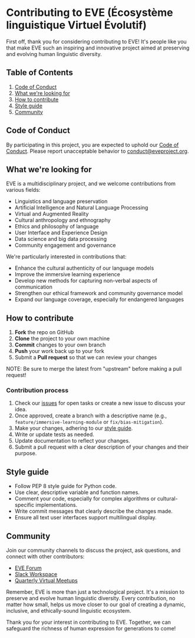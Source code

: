 # Contributing to EVE (Écosystème linguistique Virtuel Évolutif)

First off, thank you for considering contributing to EVE! It's people like you that make EVE such an inspiring and innovative project aimed at preserving and evolving human linguistic diversity.

## Table of Contents

1. [Code of Conduct](#code-of-conduct)
2. [What we're looking for](#what-were-looking-for)
3. [How to contribute](#how-to-contribute)
4. [Style guide](#style-guide)
5. [Community](#community)

## Code of Conduct

By participating in this project, you are expected to uphold our [Code of Conduct](CODE_OF_CONDUCT.md). Please report unacceptable behavior to [conduct@eveproject.org](mailto:conduct@eveproject.org).

## What we're looking for

EVE is a multidisciplinary project, and we welcome contributions from various fields:

- Linguistics and language preservation
- Artificial Intelligence and Natural Language Processing
- Virtual and Augmented Reality
- Cultural anthropology and ethnography
- Ethics and philosophy of language
- User Interface and Experience Design
- Data science and big data processing
- Community engagement and governance

We're particularly interested in contributions that:

- Enhance the cultural authenticity of our language models
- Improve the immersive learning experience
- Develop new methods for capturing non-verbal aspects of communication
- Strengthen our ethical framework and community governance model
- Expand our language coverage, especially for endangered languages

## How to contribute

1. **Fork** the repo on GitHub
2. **Clone** the project to your own machine
3. **Commit** changes to your own branch
4. **Push** your work back up to your fork
5. Submit a **Pull request** so that we can review your changes

NOTE: Be sure to merge the latest from "upstream" before making a pull request!

### Contribution process

1. Check our [issues](https://github.com/EVEproject/EVE/issues) for open tasks or create a new issue to discuss your idea.
2. Once approved, create a branch with a descriptive name (e.g., `feature/immersive-learning-module` or `fix/bias-mitigation`).
3. Make your changes, adhering to our [style guide](#style-guide).
4. Write or update tests as needed.
5. Update documentation to reflect your changes.
6. Submit a pull request with a clear description of your changes and their purpose.

## Style guide

- Follow PEP 8 style guide for Python code.
- Use clear, descriptive variable and function names.
- Comment your code, especially for complex algorithms or cultural-specific implementations.
- Write commit messages that clearly describe the changes made.
- Ensure all text user interfaces support multilingual display.

## Community

Join our community channels to discuss the project, ask questions, and connect with other contributors:

- [EVE Forum](https://forum.eveproject.org)
- [Slack Workspace](https://eveworkspace.slack.com)
- [Quarterly Virtual Meetups](https://eveproject.org/meetups)

Remember, EVE is more than just a technological project. It's a mission to preserve and evolve human linguistic diversity. Every contribution, no matter how small, helps us move closer to our goal of creating a dynamic, inclusive, and ethically-sound linguistic ecosystem.

Thank you for your interest in contributing to EVE. Together, we can safeguard the richness of human expression for generations to come!
